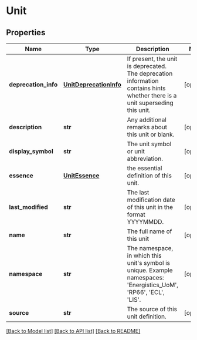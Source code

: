 # Unit

## Properties
Name | Type | Description | Notes
------------ | ------------- | ------------- | -------------
**deprecation_info** | [**UnitDeprecationInfo**](UnitDeprecationInfo.md) | If present, the unit is deprecated. The deprecation information contains hints whether there is a unit superseding this unit. | [optional] 
**description** | **str** | Any additional remarks about this unit or blank. | [optional] 
**display_symbol** | **str** | The unit symbol or unit abbreviation. | [optional] 
**essence** | [**UnitEssence**](UnitEssence.md) | the essential definition of this unit. | [optional] 
**last_modified** | **str** | The last modification date of this unit in the format YYYYMMDD. | [optional] 
**name** | **str** | The full name of this unit | [optional] 
**namespace** | **str** | The namespace, in which this unit&#39;s symbol is unique. Example namespaces: &#39;Energistics_UoM&#39;, &#39;RP66&#39;, &#39;ECL&#39;, &#39;LIS&#39;. | [optional] 
**source** | **str** | The source of this unit definition. | [optional] 

[[Back to Model list]](../README.md#documentation-for-models) [[Back to API list]](../README.md#documentation-for-api-endpoints) [[Back to README]](../README.md)


